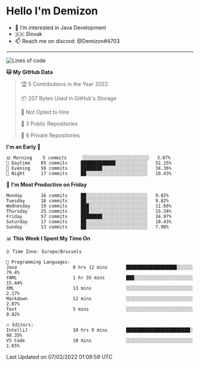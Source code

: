 # Hello I'm Demizon
- 👀 I’m interested in Java Development
- 🇸🇰 Slovak
- 📫 Reach me on discord: @Demizon#4703
<hr>

<!--START_SECTION:waka-->
![Lines of code](https://img.shields.io/badge/From%20Hello%20World%20I%27ve%20Written-11%20Thousand%20lines%20of%20code-blue)

**🐱 My GitHub Data** 

> 🏆 5 Contributions in the Year 2022
 > 
> 📦 207 Bytes Used in GitHub's Storage 
 > 
> 🚫 Not Opted to Hire
 > 
> 📜 3 Public Repositories 
 > 
> 🔑 6 Private Repositories  
 > 
**I'm an Early 🐤** 

```text
🌞 Morning    5 commits      ░░░░░░░░░░░░░░░░░░░░░░░░░   3.07% 
🌆 Daytime    85 commits     █████████████░░░░░░░░░░░░   52.15% 
🌃 Evening    56 commits     ████████░░░░░░░░░░░░░░░░░   34.36% 
🌙 Night      17 commits     ██░░░░░░░░░░░░░░░░░░░░░░░   10.43%

```
📅 **I'm Most Productive on Friday** 

```text
Monday       16 commits     ██░░░░░░░░░░░░░░░░░░░░░░░   9.82% 
Tuesday      16 commits     ██░░░░░░░░░░░░░░░░░░░░░░░   9.82% 
Wednesday    19 commits     ███░░░░░░░░░░░░░░░░░░░░░░   11.66% 
Thursday     25 commits     ███░░░░░░░░░░░░░░░░░░░░░░   15.34% 
Friday       57 commits     ████████░░░░░░░░░░░░░░░░░   34.97% 
Saturday     17 commits     ██░░░░░░░░░░░░░░░░░░░░░░░   10.43% 
Sunday       13 commits     ██░░░░░░░░░░░░░░░░░░░░░░░   7.98%

```


📊 **This Week I Spent My Time On** 

```text
⌚︎ Time Zone: Europe/Brussels

💬 Programming Languages: 
Java                     8 hrs 12 mins       ███████████████████░░░░░░   79.4% 
YAML                     1 hr 35 mins        ███░░░░░░░░░░░░░░░░░░░░░░   15.44% 
XML                      13 mins             ░░░░░░░░░░░░░░░░░░░░░░░░░   2.17% 
Markdown                 12 mins             ░░░░░░░░░░░░░░░░░░░░░░░░░   2.07% 
Text                     5 mins              ░░░░░░░░░░░░░░░░░░░░░░░░░   0.82%

🔥 Editors: 
IntelliJ                 10 hrs 9 mins       ████████████████████████░   98.35% 
VS Code                  10 mins             ░░░░░░░░░░░░░░░░░░░░░░░░░   1.65%

```


 Last Updated on 07/02/2022 01:09:59 UTC
<!--END_SECTION:waka-->
